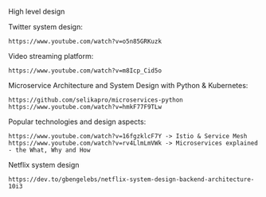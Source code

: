 High level design

Twitter system design:

    https://www.youtube.com/watch?v=o5n85GRKuzk 

Video streaming platform:

    https://www.youtube.com/watch?v=m8Icp_Cid5o 


Microservice Architecture and System Design with Python & Kubernetes:

    https://github.com/selikapro/microservices-python 
    https://www.youtube.com/watch?v=hmkF77F9TLw 


Popular technologies and design aspects:

    https://www.youtube.com/watch?v=16fgzklcF7Y -> Istio & Service Mesh
    https://www.youtube.com/watch?v=rv4LlmLmVWk -> Microservices explained - the What, Why and How 

Netflix system design

    https://dev.to/gbengelebs/netflix-system-design-backend-architecture-10i3

